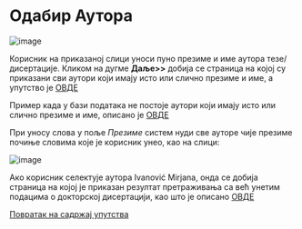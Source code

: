 # Одабир Аутора
 
 ![image](https://user-images.githubusercontent.com/29538544/174436894-df082f23-3bcf-4337-a99b-c9253bc64a29.png)
 
Корисник на приказаној слици уноси пуно презиме и име аутора тезе/дисертације. Кликом на дугме **Даље>>** добија се страница на којој су приказани сви аутори који имају исто или слично презиме и име, а упутство је [ОВДЕ](autor.md)

Пример када у бази података  не постоје аутори који имају исто или слично презиме и име, описано је [ОВДЕ](nemaAutora.md) 

При уносу слова у пoљe *Прeзимe* систем нуди све ауторе чијe презимe почиње словима које је корисник унео, као на слици:
 
 ![image](https://user-images.githubusercontent.com/29538544/174437027-f7c4278e-3c9d-4939-9341-5a87bdc503ea.png)
 
Aкo кoрисник сeлeктуje аутора Ivanović Mirjana, oндa се добија страница на којој је приказан резултат претраживања са већ унетим подацима о докторској дисертацији, као што је описано [ОВДЕ](pregledAzuriranjePodataka.md)

[Повратак на садржај упутства](../../../uputstvoDigitalnaDisertacija.md#садржај)
